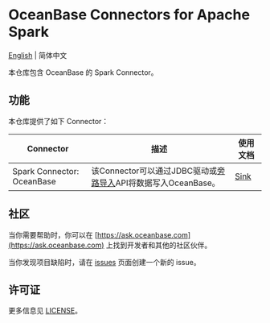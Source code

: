 # OceanBase Connectors for Apache Spark

[English](README.md) | 简体中文

本仓库包含 OceanBase 的 Spark Connector。

## 功能

本仓库提供了如下 Connector：

|         Connector          |                                                             描述                                                              |                     使用文档                     |
|----------------------------|-----------------------------------------------------------------------------------------------------------------------------|----------------------------------------------|
| Spark Connector: OceanBase | 该Connector可以通过JDBC驱动或[旁路导入](https://www.oceanbase.com/docs/common-oceanbase-database-cn-1000000001428636)API将数据写入OceanBase。 | [Sink](docs/spark-connector-oceanbase_cn.md) |

## 社区

当你需要帮助时，你可以在 [https://ask.oceanbase.com](https://ask.oceanbase.com) 上找到开发者和其他的社区伙伴。

当你发现项目缺陷时，请在 [issues](https://github.com/oceanbase/spark-connector-oceanbase/issues) 页面创建一个新的 issue。

## 许可证

更多信息见 [LICENSE](LICENSE)。
